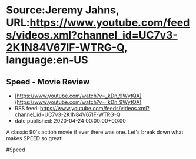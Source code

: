 # Source:Jeremy Jahns, URL:https://www.youtube.com/feeds/videos.xml?channel_id=UC7v3-2K1N84V67IF-WTRG-Q, language:en-US

## Speed - Movie Review
 - [https://www.youtube.com/watch?v=_kDn_9WytQA](https://www.youtube.com/watch?v=_kDn_9WytQA)
 - RSS feed: https://www.youtube.com/feeds/videos.xml?channel_id=UC7v3-2K1N84V67IF-WTRG-Q
 - date published: 2020-04-24 00:00:00+00:00

A classic 90's action movie if ever there was one. Let's break down what makes SPEED so great!

#Speed

